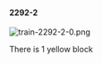#### 2292-2
![train-2292-2-0.png](https://github.com/lil-lab/nlvr/raw/master/nlvr/train/images/22/train-2292-2-0.png "train-2292-2-0.png")

There is 1 yellow block